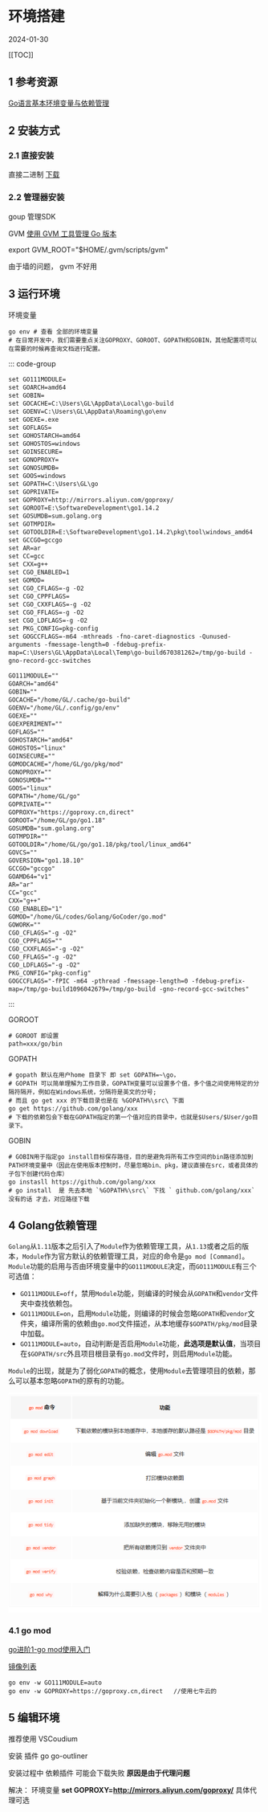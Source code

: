 # 环境搭建

2024-01-30

[[TOC]]

## 1 参考资源

[Go语言基本环境变量与依赖管理](https://juejin.cn/post/6860126287043362824)

## 2 安装方式

### 2.1 直接安装

直接二进制 [下载](https://studygolang.com/dl) 

### 2.2 管理器安装

goup 管理SDK

GVM
[使用 GVM 工具管理 Go 版本](https://zhuanlan.zhihu.com/p/158922313)

export GVM_ROOT="$HOME/.gvm/scripts/gvm"

由于墙的问题， gvm 不好用

## 3 运行环境

环境变量 

```shell
go env # 查看 全部的环境变量
# 在日常开发中，我们需要重点关注GOPROXY、GOROOT、GOPATH和GOBIN，其他配置项可以在需要的时候再查询文档进行配置。
```

::: code-group

```shell
set GO111MODULE=
set GOARCH=amd64
set GOBIN=
set GOCACHE=C:\Users\GL\AppData\Local\go-build
set GOENV=C:\Users\GL\AppData\Roaming\go\env
set GOEXE=.exe
set GOFLAGS=
set GOHOSTARCH=amd64
set GOHOSTOS=windows
set GOINSECURE=
set GONOPROXY=
set GONOSUMDB=
set GOOS=windows
set GOPATH=C:\Users\GL\go
set GOPRIVATE=
set GOPROXY=http://mirrors.aliyun.com/goproxy/
set GOROOT=E:\SoftwareDevelopment\go1.14.2
set GOSUMDB=sum.golang.org
set GOTMPDIR=
set GOTOOLDIR=E:\SoftwareDevelopment\go1.14.2\pkg\tool\windows_amd64
set GCCGO=gccgo
set AR=ar
set CC=gcc
set CXX=g++
set CGO_ENABLED=1
set GOMOD=
set CGO_CFLAGS=-g -O2
set CGO_CPPFLAGS=
set CGO_CXXFLAGS=-g -O2
set CGO_FFLAGS=-g -O2
set CGO_LDFLAGS=-g -O2
set PKG_CONFIG=pkg-config
set GOGCCFLAGS=-m64 -mthreads -fno-caret-diagnostics -Qunused-arguments -fmessage-length=0 -fdebug-prefix-map=C:\Users\GL\AppData\Local\Temp\go-build670381262=/tmp/go-build -gno-record-gcc-switches
```

```shell
GO111MODULE=""
GOARCH="amd64"
GOBIN=""
GOCACHE="/home/GL/.cache/go-build"
GOENV="/home/GL/.config/go/env"
GOEXE=""
GOEXPERIMENT=""
GOFLAGS=""
GOHOSTARCH="amd64"
GOHOSTOS="linux"
GOINSECURE=""
GOMODCACHE="/home/GL/go/pkg/mod"
GONOPROXY=""
GONOSUMDB=""
GOOS="linux"
GOPATH="/home/GL/go"
GOPRIVATE=""
GOPROXY="https://goproxy.cn,direct"
GOROOT="/home/GL/go/go1.18"
GOSUMDB="sum.golang.org"
GOTMPDIR=""
GOTOOLDIR="/home/GL/go/go1.18/pkg/tool/linux_amd64"
GOVCS=""
GOVERSION="go1.18.10"
GCCGO="gccgo"
GOAMD64="v1"
AR="ar"
CC="gcc"
CXX="g++"
CGO_ENABLED="1"
GOMOD="/home/GL/codes/Golang/GoCoder/go.mod"
GOWORK=""
CGO_CFLAGS="-g -O2"
CGO_CPPFLAGS=""
CGO_CXXFLAGS="-g -O2"
CGO_FFLAGS="-g -O2"
CGO_LDFLAGS="-g -O2"
PKG_CONFIG="pkg-config"
GOGCCFLAGS="-fPIC -m64 -pthread -fmessage-length=0 -fdebug-prefix-map=/tmp/go-build1096042679=/tmp/go-build -gno-record-gcc-switches"
```

:::

GOROOT

```shell
# GOROOT 即设置 
path=xxx/go/bin
```

GOPATH

```shell
# gopath 默认在用户home 目录下 即 set GOPATH=~\go，
# GOPATH 可以简单理解为工作目录，GOPATH变量可以设置多个值，多个值之间使用特定的分隔符隔开，例如在Windows系统，分隔符是英文的分号;
# 而且 go get xxx 的下载目录也是在 %GOPATH%\src\ 下面
go get https://github.com/golang/xxx
# 下载的依赖包会下载在GOPATH指定的第一个值对应的目录中，也就是$Users/$User/go目录下。
```

GOBIN

```shell
# GOBIN用于指定go install目标保存路径，目的是避免将所有工作空间的bin路径添加到PATH环境变量中（因此在使用版本控制时，尽量忽略bin、pkg，建议直接在src，或者具体的子包下创建代码仓库）
go instasll https://github.com/golang/xxx
# go install  是 先去本地 `%GOPATH%\src\` 下找 ` github.com/golang/xxx` 没有的话 才去，对应路径下载
```

## 4 Golang依赖管理

`Golang`从`1.11`版本之后引入了`Module`作为依赖管理工具，从`1.13`或者之后的版本，`Module`作为官方默认的依赖管理工具，对应的命令是`go mod [Command]`。`Module`功能的启用与否由环境变量中的`GO111MODULE`决定，而`GO111MODULE`有三个可选值：

- `GO111MODULE=off`，禁用`Module`功能，则编译的时候会从`GOPATH`和`vendor`文件夹中查找依赖包。
- `GO111MODULE=on`，启用`Module`功能，则编译的时候会忽略`GOPATH`和`vendor`文件夹，编译所需的依赖由`go.mod`文件描述，从本地缓存`$GOPATH/pkg/mod`目录中加载。
- `GO111MODULE=auto`，自动判断是否启用`Module`功能，**此选项是默认值**，当项目在`$GOPATH/src`外且项目根目录有`go.mod`文件时，则启用`Module`功能。

`Module`的出现，就是为了弱化`GOPATH`的概念，使用`Module`去管理项目的依赖，那么可以基本忽略`GOPATH`的原有的功能。

![image-20200826235730648](assets/image-20200826235730648.png)

### 4.1 go mod

[go进阶1-go mod使用入门](https://zhuanlan.zhihu.com/p/467754629)

[镜像列表](https://github.com/eryajf/Thanks-Mirror#go)

```shell
go env -w GO111MODULE=auto
go env -w GOPROXY=https://goproxy.cn,direct   //使用七牛云的
```

## 5 编辑环境

推荐使用 VSCoudium

安装 插件 go go-outliner

安装过程中 依赖插件 可能会下载失败 **原因是由于代理问题**

解决： 环境变量 **set GOPROXY=http://mirrors.aliyun.com/goproxy/**   具体代理可选